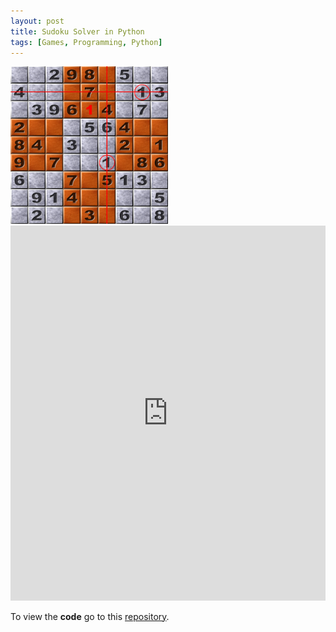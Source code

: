 ```yaml
---
layout: post
title: Sudoku Solver in Python
tags: [Games, Programming, Python]
---
```


<img class="floatright" width="50%" src="/images/sudoku.png" />



<iframe src="https://trinket.io/embed/python/186a44617b?outputOnly=true&runOption=run&start=result" width="100%" height="600" frameborder="0" marginwidth="0" marginheight="0" allowfullscreen></iframe>

To view the <b>code</b> go to this [repository](https://github.com/wblacoe/wblacoe.github.io/sudoku_solver).
